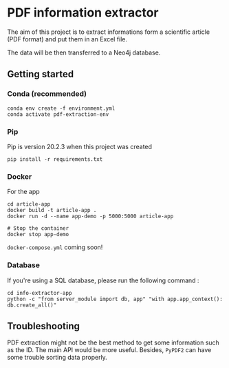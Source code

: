 # PDF information extractor

The aim of this project is to extract informations form a scientific article (PDF format) and put them in an Excel file.

The data will be then transferred to a Neo4j database.

## Getting started

### Conda (recommended)

```shell
conda env create -f environment.yml
conda activate pdf-extraction-env
```

### Pip

Pip is version 20.2.3 when this project was created

```shell
pip install -r requirements.txt
```

### Docker

For the app

```shell
cd article-app
docker build -t article-app .
docker run -d --name app-demo -p 5000:5000 article-app

# Stop the container
docker stop app-demo
```

`docker-compose.yml` coming soon!

### Database

If you're using a SQL database, please run the following command :

```shell
cd info-extractor-app
python -c "from server_module import db, app" "with app.app_context(): db.create_all()"
```



## Troubleshooting

PDF extraction might not be the best method to get some information such as the ID. The main API would be more useful. Besides, `PyPDF2` can have some trouble sorting data properly.

